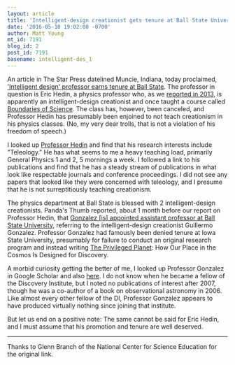 ```yaml
---
layout: article
title: 'Intelligent-design creationist gets tenure at Ball State University '
date: '2016-05-10 19:02:00 -0700'
author: Matt Young
mt_id: 7191
blog_id: 2
post_id: 7191
basename: intelligent-des_1
---
```

An article in The Star Press datelined Muncie, Indiana, today proclaimed, ['Intelligent design' professor earns tenure at Ball State](http://www.thestarpress.com/story/news/local/2016/05/10/intelligent-design-prof-earns-tenure/83916274/). The professor in question is Eric Hedin, a physics professor who, as we [reported in 2013](http://pandasthumb.org/archives/2013/08/president-of-ba.html), is apparently an intelligent-design creationist and once taught a course called [Boundaries of Science](http://www.thestarpress.com/story/news/education/2014/05/08/ball-state-promotes-professor-course-dispute/8878971/). The class has, however, been canceled, and Professor Hedin has presumably been enjoined to not teach creationism in his physics classes. (No, my very dear trolls, that is not a violation of his freedom of speech.)

I looked up [Professor Hedin](http://cms.bsu.edu/academics/collegesanddepartments/physicsandastronomy/facultyandstaffdirectory/hedineric) and find that his research interests include "Teleology." He has what seems to me a heavy teaching load, primarily General Physics 1 and 2, 5 mornings a week. I followed a link to his publications and find that he has a steady stream of publications in what look like respectable journals and conference proceedings. I did not see any papers that looked like they were concerned with teleology, and I presume that he is not surreptitiously teaching creationism.

The physics department at Ball State is blessed with 2 intelligent-design creationists. Panda's Thumb reported, about 1 month before our report on Professor Hedin, that [Gonzalez \[is\] appointed assistant professor at Ball State University](http://pandasthumb.org/archives/2013/07/gonzalez-appoin.html), referring to the intelligent-design creationist Guillermo Gonzalez. Professor Gonzalez had famously been denied tenure at Iowa State University, presumably for failure to conduct an original research program and instead writing [The Privileged Planet](https://www.amazon.com/Privileged-Planet-Cosmos-Designed-Discovery-ebook/dp/B004SBDA54): How Our Place in the Cosmos Is Designed for Discovery. 

A morbid curiosity getting the better of me, I looked up Professor Gonzalez in Google Scholar and also [here](http://www.discovery.org/scripts/viewDB/filesDB-download.php?command=download&amp;id=1362). I do not know when he became a fellow of the Discovery Institute, but I noted no publications of interest after 2007, though he was a co-author of a book on observational astronomy in 2006. Like almost every other fellow of the DI, Professor Gonzalez appears to have produced virtually nothing since joining that institute.

But let us end on a positive note: The same cannot be said for Eric Hedin, and I must assume that his promotion and tenure are well deserved.

______

Thanks to Glenn Branch of the National Center for Science Education for the original link.
